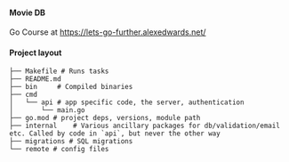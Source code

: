 #### Movie DB

Go Course at https://lets-go-further.alexedwards.net/

#### Project layout

```
├── Makefile # Runs tasks
├── README.md
├── bin     # Compiled binaries
├── cmd
│   └── api # app specific code, the server, authentication
│       └── main.go
├── go.mod # project deps, versions, module path
├── internal    # Various ancillary packages for db/validation/email etc. Called by code in `api`, but never the other way
├── migrations # SQL migrations
└── remote # config files
```
